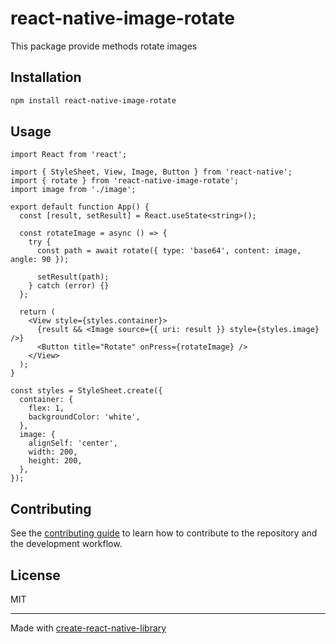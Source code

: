 # react-native-image-rotate

This package provide methods rotate images

## Installation

```sh
npm install react-native-image-rotate
```

## Usage

```tsx
import React from 'react';

import { StyleSheet, View, Image, Button } from 'react-native';
import { rotate } from 'react-native-image-rotate';
import image from './image';

export default function App() {
  const [result, setResult] = React.useState<string>();

  const rotateImage = async () => {
    try {
      const path = await rotate({ type: 'base64', content: image, angle: 90 });

      setResult(path);
    } catch (error) {}
  };

  return (
    <View style={styles.container}>
      {result && <Image source={{ uri: result }} style={styles.image} />}
      <Button title="Rotate" onPress={rotateImage} />
    </View>
  );
}

const styles = StyleSheet.create({
  container: {
    flex: 1,
    backgroundColor: 'white',
  },
  image: {
    alignSelf: 'center',
    width: 200,
    height: 200,
  },
});
```

## Contributing

See the [contributing guide](CONTRIBUTING.md) to learn how to contribute to the repository and the development workflow.

## License

MIT

---

Made with [create-react-native-library](https://github.com/callstack/react-native-builder-bob)
